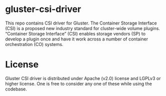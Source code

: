 # gluster-csi-driver

This repo contains CSI driver for Gluster. The Container Storage Interface (CSI) is a proposed new industry standard for cluster-wide volume plugins.  “Container Storage Interface” (CSI)  enables storage vendors (SP) to develop a plugin once and have it work across a number of container orchestration (CO) systems. 

# License

Gluster CSI driver is distributed under Apache (v2.0) license and LGPLv3 or higher license. One is free to consider any one of these while using the codebase.
